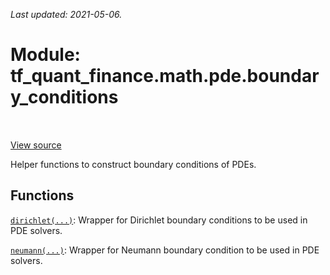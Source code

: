 <!--
This file is generated by a tool. Do not edit directly.
For open-source contributions the docs will be updated automatically.
-->

*Last updated: 2021-05-06.*

<div itemscope itemtype="http://developers.google.com/ReferenceObject">
<meta itemprop="name" content="tf_quant_finance.math.pde.boundary_conditions" />
<meta itemprop="path" content="Stable" />
</div>

# Module: tf_quant_finance.math.pde.boundary_conditions

<!-- Insert buttons and diff -->

<table class="tfo-notebook-buttons tfo-api" align="left">
</table>

<a target="_blank" href="https://github.com/google/tf-quant-finance/blob/master/tf_quant_finance/math/pde/boundary_conditions.py">View source</a>



Helper functions to construct boundary conditions of PDEs.



## Functions

[`dirichlet(...)`](../../../tf_quant_finance/math/pde/boundary_conditions/dirichlet.md): Wrapper for Dirichlet boundary conditions to be used in PDE solvers.

[`neumann(...)`](../../../tf_quant_finance/math/pde/boundary_conditions/neumann.md): Wrapper for Neumann boundary condition to be used in PDE solvers.

